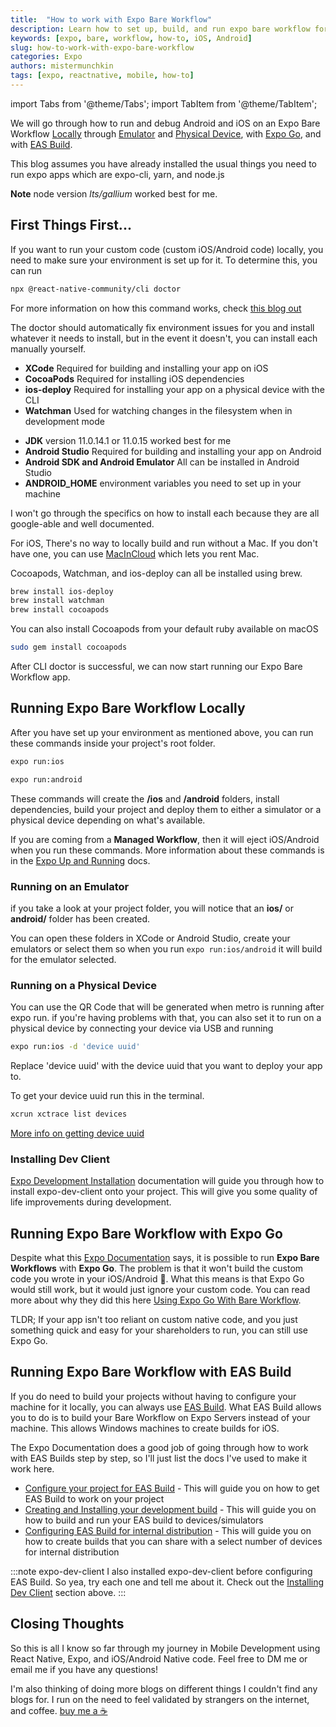 ```yaml
---
title:  "How to work with Expo Bare Workflow"
description: Learn how to set up, build, and run expo bare workflow for iOS, and Android.
keywords: [expo, bare, workflow, how-to, iOS, Android]
slug: how-to-work-with-expo-bare-workflow
categories: Expo
authors: mistermunchkin
tags: [expo, reactnative, mobile, how-to]
---
```


import Tabs from '@theme/Tabs';
import TabItem from '@theme/TabItem';

We will go through how to run and debug Android and iOS on an Expo Bare Workflow [Locally](#running-expo-bare-workflow-localy) through [Emulator](#running-on-an-emulator) and  [Physical Device](#running-on-a-physical-device), with [Expo Go](#running-expo-bare-workflow-with-expo-go), and with [EAS Build](#running-expo-bare-workflow-with-eas-build).

This blog assumes you have already installed the usual things you need to run expo apps which are expo-cli, yarn, and node.js

**Note** node version *lts/gallium* worked best for me.

<!-- truncate -->

## First Things First...
If you want to run your custom code (custom iOS/Android code) locally, you need to make sure your environment is set up for it. To determine this, you can run
```bash 
npx @react-native-community/cli doctor
```

For more information on how this command works, check [this blog out](https://reactnative.dev/blog/2019/11/18/react-native-doctor)

The doctor should automatically fix environment issues for you and install whatever it needs to install, but in the event it doesn't, you can install each manually yourself.

<Tabs>
<TabItem value='ios' label='iOS 🍎 Requirements' default>

- **XCode** Required for building and installing your app on iOS
- **CocoaPods** Required for installing iOS dependencies
- **ios-deploy** Required for installing your app on a physical device with the CLI
- **Watchman** Used for watching changes in the filesystem when in development mode

</TabItem>

<TabItem value='android' label='Android 🤖 Requirements' default>

- **JDK** version 11.0.14.1 or 11.0.15 worked best for me
- **Android Studio** Required for building and installing your app on Android
- **Android SDK and Android Emulator** All can be installed in Android Studio
- **ANDROID_HOME** environment variables you need to set up in your machine

</TabItem>
</Tabs>

I won't go through the specifics on how to install each because they are all google-able and well documented.


For iOS, There's no way to locally build and run without a Mac. If you don't have one, you can use [MacInCloud](https://www.macincloud.com) which lets you rent Mac.

Cocoapods, Watchman, and ios-deploy can all be installed using brew. 

```bash title='Brew Install for iOS'
brew install ios-deploy
brew install watchman
brew install cocoapods
```

You can also install Cocoapods from your default ruby available on macOS
```bash
sudo gem install cocoapods
```

After CLI doctor is successful, we can now start running our Expo Bare Workflow app.

## Running Expo Bare Workflow Locally

After you have set up your environment as mentioned above, you can run these commands inside your project's root folder.
<Tabs>
<TabItem value='ios' label='iOS 🍎' default>

```bash title='Expo Run Command for iOS'
expo run:ios
```

</TabItem>
<TabItem value='android' label='Android 🤖' default>

```bash title='Expo Run Command for Android'
expo run:android
```

</TabItem>
</Tabs>


These commands will create the **/ios** and **/android** folders, install dependencies, build your project and deploy them to either a simulator or a physical device depending on what's available. 

If you are coming from a **Managed Workflow**, then it will eject iOS/Android when you run these commands. More information about these commands is in the [Expo Up and Running](https://docs.expo.dev/bare/hello-world/#ios-configuration) docs.

### Running on an Emulator
if you take a look at your project folder, you will notice that an **ios/** or **android/** folder has been created. 

You can open these folders in XCode or Android Studio, create your emulators or select them so when you run `expo run:ios/android` it will build for the emulator selected.

### Running on a Physical Device
You can use the QR Code that will be generated when metro is running after expo run. if you're having problems with that, you can also set it to run on a physical device by connecting your device via USB and running
```bash 
expo run:ios -d 'device uuid'
```
Replace 'device uuid' with the device uuid that you want to deploy your app to. 

To get your device uuid run this in the terminal.
```bash
xcrun xctrace list devices
```
[More info on getting device uuid](https://stackoverflow.com/questions/17237354/how-can-i-find-the-device-uuids-of-all-connected-devices-through-a-command-line)

### Installing Dev Client
[Expo Development Installation](https://docs.expo.dev/development/installation/) documentation will guide you through how to install expo-dev-client onto your project. This will give you some quality of life improvements during development.

## Running Expo Bare Workflow with Expo Go

Despite what this [Expo Documentation](https://docs.expo.dev/bare/using-expo-client/) says, it is possible to run **Expo Bare Workflows** with **Expo Go**. The problem is that it won't build the custom code you wrote in your iOS/Android 💩. What this means is that Expo Go would still work, but it would just ignore your custom code. You can read more about why they did this here [Using Expo Go With Bare Workflow](https://docs.expo.dev/bare/using-expo-client/).

TLDR; If your app isn't too reliant on custom native code, and you just something quick and easy for your shareholders to run, you can still use Expo Go.

## Running Expo Bare Workflow with EAS Build
If you do need to build your projects without having to configure your machine for it locally, you can always use [EAS Build](https://docs.expo.dev/build/introduction/). What EAS Build allows you to do is to build your Bare Workflow on Expo Servers instead of your machine. This allows Windows machines to create builds for iOS.

The Expo Documentation does a good job of going through how to work with EAS Builds step by step, so I'll just list the docs I've used to make it work here.

- [Configure your project for EAS Build](https://docs.expo.dev/build/setup/) - This will guide you on how to get EAS Build to work on your project
- [Creating and Installing your development build](https://docs.expo.dev/development/getting-started/#creating-and-installing-your-first-development-build) - This will guide you on how to build and run your EAS build to devices/simulators
- [Configuring EAS Build for internal distribution](https://docs.expo.dev/build/internal-distribution/) - This will guide you on how to create builds that you can share with a select number of devices for internal distribution

:::note expo-dev-client
I also installed expo-dev-client before configuring EAS Build. So yea, try each one and tell me about it. Check out the [Installing Dev Client](#installing-dev-client) section above.
:::


## Closing Thoughts

So this is all I know so far through my journey in Mobile Development using React Native, Expo, and iOS/Android Native code. Feel free to DM me or email me if you have any questions!

I'm also thinking of doing more blogs on different things I couldn't find any blogs for. I run on the need to feel validated by strangers on the internet, and coffee. [buy me a ☕️](https://www.paypal.com/donate/?hosted_button_id=B9HDECYJ4CEF8)